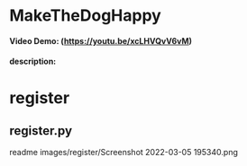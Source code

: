 # MakeTheDogHappy
#### Video Demo: (https://youtu.be/xcLHVQvV6vM)
#### description:

# register
## register.py
 readme images/register/Screenshot 2022-03-05 195340.png
